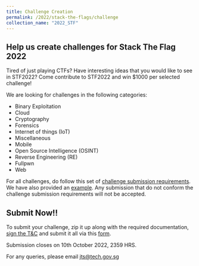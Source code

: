 ```yaml
---
title: Challenge Creation
permalink: /2022/stack-the-flags/challenge
collection_name: "2022_STF"
---
```


## Help us create challenges for Stack The Flag 2022

Tired of just playing CTFs? Have interesting ideas that you would like to see in STF2022? Come contribute to STF2022 and win $1000 per selected challenge!

We are looking for challenges in the following categories:
* Binary Exploitation
* Cloud
* Cryptography
* Forensics
* Internet of things (IoT)
* Miscellaneous
* Mobile
* Open Source Intelligence (OSINT)
* Reverse Engineering (RE)
* Fullpwn
* Web

For all challenges, do follow this set of [challenge submission requirements](https://help.hackthebox.com/en/articles/5676859-challenge-submission-requirements). We have also provided an [example](https://github.com/hackthebox/public-templates/blob/master/examples/RE.md). Any submission that do not conform the challenge submission requirements will not be accepted.

## Submit Now!!

To submit your challenge, zip it up along with the required documentation, [sign the T&C](\files\TnC_Community_Sourced_Challenges.pdf) and submit it all via this [form](https://form.gov.sg/6315af7e0ba1c90013c6a643). 

Submission closes on 10th October 2022, 2359 HRS.

For any queries, please email jts@tech.gov.sg
